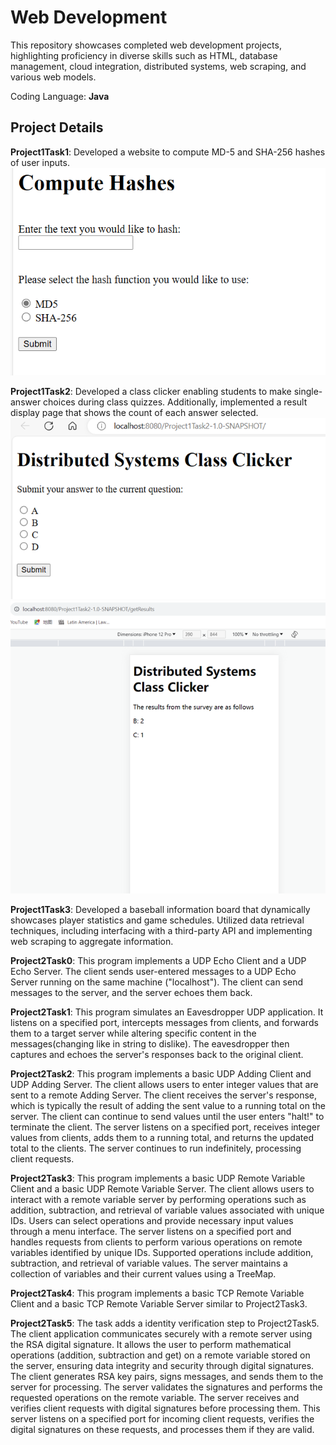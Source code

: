 # Web Development
This repository showcases completed web development projects, highlighting proficiency in diverse skills such as HTML, database management, cloud integration, distributed systems, web scraping, and various web models. 

Coding Language: **Java**


## Project Details
**Project1Task1**: Developed a website to compute MD-5 and SHA-256 hashes of user inputs.
![](./image/Project1Task1.png)

**Project1Task2**: Developed a class clicker enabling students to make single-answer choices during class quizzes. Additionally, implemented a result display page that shows the count of each answer selected.
![](./image/Project1Task2.png)
![](./image/Project1Task2Result.png)

**Project1Task3**: Developed a baseball information board that dynamically showcases player statistics and game schedules. Utilized data retrieval techniques, including interfacing with a third-party API and implementing web scraping to aggregate information.

**Project2Task0**: This program implements a UDP Echo Client and a UDP Echo Server. The client sends user-entered messages to a UDP Echo Server running on the same machine ("localhost"). The client can send messages to the server, and the server echoes them back.

**Project2Task1**: This program simulates an Eavesdropper UDP application. It listens on a specified port, intercepts messages from clients, and forwards them to a target server while altering specific content in the messages(changing like in string to dislike). The eavesdropper then captures and echoes the server's responses back to the original client.

**Project2Task2**: This program implements a basic UDP Adding Client and UDP Adding Server. The client allows users to enter integer values that are sent to a remote Adding Server. The client receives the server's response, which is typically the result of adding the sent value to a running total on the server. The client can continue to send values until the user enters "halt!" to terminate the client. The server listens on a specified port, receives integer values from clients, adds them to a running total, and returns the updated total to the clients. The server continues to run indefinitely, processing client requests.

**Project2Task3**: This program implements a basic UDP Remote Variable Client and a basic UDP Remote Variable Server. The client allows users to interact with a remote variable server by performing operations such as addition, subtraction, and retrieval of variable values associated with unique IDs. Users can select operations and provide necessary input values through a menu interface. The server listens on a specified port and handles requests from clients to perform various operations on remote variables identified by unique IDs. Supported operations include addition, subtraction, and retrieval of variable values. The server maintains a collection of variables and their current values using a TreeMap.

**Project2Task4**: This program implements a basic TCP Remote Variable Client and a basic TCP Remote Variable Server similar to Project2Task3.

**Project2Task5**: The task adds a identity verification step to Project2Task5. The client application communicates securely with a remote server using the RSA digital signature. It allows the user to perform mathematical operations (addition, subtraction and get) on a remote variable stored on the server, ensuring data integrity and security through digital signatures. The client generates RSA key pairs, signs messages, and sends them to the server for processing. The server validates the signatures and performs the requested operations on the remote variable. The server receives and verifies client requests with digital signatures before processing them. This server listens on a specified port for incoming client requests, verifies the digital signatures on these requests, and processes them if they are valid.

